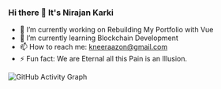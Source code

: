 ### Hi there 👋 It's Nirajan Karki
- 🔭 I’m currently working on Rebuilding My Portfolio with Vue
- 🌱 I’m currently learning Blockchain Development
- 📫 How to reach me: kneeraazon@gmail.com
- ⚡ Fun fact: We are Eternal all this Pain is an Illusion.

![GitHub Activity Graph](https://activity-graph.herokuapp.com/graph?username=kneeraazon01&bg_color=072e17&color=4fff67&line=4fff67&point=ffffff&area=true&hide_border=true) 




